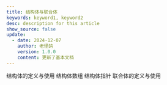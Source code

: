 ```yaml
---
title: 结构体与联合体
keywords: keyword1, keyword2
desc: description for this article
show_source: false
update:
  - date: 2024-12-07
    author: 老怪鸽
    version: 1.0.0
    content: 更新了基本文档
---
```


结构体的定义与使用
结构体数组
结构体指针
联合体的定义与使用